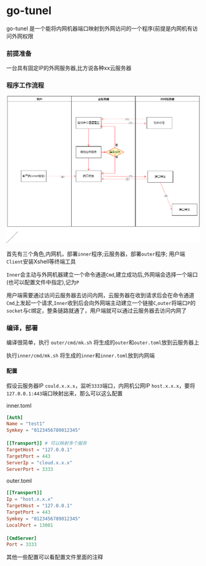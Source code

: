 # go-tunel

go-tunel 是一个能将内网机器端口映射到外网访问的一个程序(前提是内网机有访问外网权限

### 前提准备

一台具有固定IP的外网服务器,比方说各种xx云服务器

### 程序工作流程

![image](https://github.com/qyqx233/go-tunel/blob/master/res/Diagram-1.png)


首先有三个角色,内网机，部署`inner`程序;云服务器，部署`outer`程序; 用户端`Client`安装Xshell等终端工具

`Inner`会主动与外网机器建立一个命令通道`Cmd`,建立成功后,外网端会选择一个端口(也可以配置文件中指定),记为`P`

用户端需要通过访问云服务器去访问内网，云服务器在收到请求后会在命令通道`Cmd`上发起一个请求,`Inner`收到后会向外网端主动建立一个链接`C`,`outer`将端口`P`的`socket`与`C`绑定，整条链路就通了，用户端就可以通过云服务器去访问内网了

### 编译，部署

编译很简单，执行 `outer/cmd/mk.sh` 将生成的`outer`和`outer.toml`放到云服务器上

执行`inner/cmd/mk.sh` 将生成的`inner`和`inner.toml`放到内网端

#### 配置

假设云服务器IP `could.x.x.x`，监听`3333`端口，内网机公网IP `host.x.x.x`，要将`127.0.0.1:443`端口映射出来，那么可以这么配置


inner.toml
```toml
[Auth]
Name = "test1"
Symkey = "0123456789012345"

[[Transport]] # 可以映射多个服务
TargetHost = "127.0.0.1"
TargetPort = 443
ServerIp = "cloud.x.x.x"
ServerPort = 3333
```

outer.toml
```toml
[[Transport]]
Ip = "host.x.x.x"
TargetHost = "127.0.0.1"
TargetPort = 443
Symkey = "0123456789012345"
LocalPort = 13001

[CmdServer]
Port = 3333
```

其他一些配置可以看配置文件里面的注释